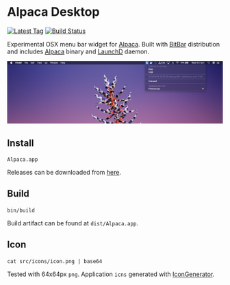 # Alpaca Desktop

[![Latest Tag](https://img.shields.io/github/v/tag/jamesmoriarty/alpaca-desktop.svg?logo=github&label=latest)](https://github.com/jamesmoriarty/alpaca-desktop/releases) [![Build Status](https://travis-ci.org/jamesmoriarty/alpaca-desktop.svg?branch=master)](https://travis-ci.org/jamesmoriarty/alpaca-desktop)

Experimental OSX menu bar widget for [Alpaca][2]. Built with [BitBar][1] distribution and includes [Alpaca][2] binary and [LaunchD][3] daemon.

![Screenshot](docs/screenshot.jpg)

## Install

```
Alpaca.app
```
Releases can be downloaded from [here][4].

## Build

```
bin/build
```
Build artifact can be found at `dist/Alpaca.app`.

## Icon

```
cat src/icons/icon.png | base64
```

Tested with 64x64px `png`. Application `icns` generated with [IconGenerator][5].

[1]: https://github.com/matryer/bitbar
[2]: https://github.com/samuong/alpaca
[3]: https://developer.apple.com/library/archive/documentation/MacOSX/Conceptual/BPSystemStartup/Chapters/CreatingLaunchdJobs.html
[4]: https://github.com/jamesmoriarty/alpaca-desktop/releases
[5]: https://github.com/onmyway133/IconGenerator
